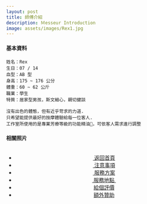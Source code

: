 ```yaml
---
layout: post
title: 師傅介紹
description: Ｍesseur Introduction
image: assets/images/Rex1.jpg
---
```

<head>
<style type="text/css">
body {
-moz-user-select : none;
-webkit-user-select: none;
}
</style>
</head>

<h4>基本資料</h4>

    姓名：Rex
    生日：07 / 14 
    血型：AB 型
    身高：175 ~ 176 公分
    體重：60 ~ 62 公斤
    職業：學生
    特質：居家型男孩，斯文細心，親切健談

    沒有出色的體態，但有近乎苛求的力道.
    只希望能提供最好的按摩體驗給每一位客人.
    工作室所使用的是專業芳療等級的功能精油，可依客人需求進行調整


<h4>相關照片</h4>

<div class="box alt">
	<div class="row 50% uniform">
    	<!--<div class="2u"><img src="{{site.basurl}}/assets/images/Rex1.jpg" alt=""/></div>-->
		<div class="2u"><img src="{{site.basurl}}/assets/images/Rex3.jpg" alt=""/></div>
        <div class="2u"><img src="{{site.basurl}}/assets/images/Rex2.jpg" alt=""/></div>
        <div class="3u$"><img src="{{site.basurl}}/assets/images/Rex4.jpg" alt=""/></div>
	</div>
</div>

<!-- Main -->
<div class="content">
    <p style="text-transform: uppercase;"></p>
         <ul class="actions">
            <center>
                <div class="row 100% uniform">
                	<li><a href="{{site.basurl}}/" class="button special fa fa-home">&nbsp;返回首頁</a></li>
                	<li><a href="{{site.basurl}}/2018/01/08/precautions" class="button special fa fa-exclamation-triangle">&nbsp;注意事項</a></li>
                	<li><a href="{{site.basurl}}/2018/01/09/service" class="button special fa fa-file-text">&nbsp;服務方案</a></li>
                	<li><a href="{{site.basurl}}/2018/01/02/location" class="button special fa fa-location-arrow">&nbsp;服務地點&nbsp;</a></li>
                	<li><a href="{{site.basurl}}/2018/01/01/comments" class="button special icon fa-commenting">給個評價</a></li>
					<li><a href="{{site.basurl}}/2017/12/31/donate" class="button special icon fa-cc-visa">額外贊助</a></li>
                </div>
             </center>
        </ul>
</div>


<script type="text/javascript">
function iEsc(){ return false; }
function iRec(){ return true; }
function DisableKeys() {
if(event.ctrlKey || event.shiftKey || event.altKey) {
window.event.returnValue=false;
iEsc();}
}
document.ondragstart=iEsc;
document.onkeydown=DisableKeys;
document.oncontextmenu=iEsc;
if (typeof document.onselectstart !="undefined")
document.onselectstart=iEsc;
else{
document.onmousedown=iEsc;
document.onmouseup=iRec;
}
function DisableRightClick(qsyzDOTnet){
if (window.Event){
if (qsyzDOTnet.which == 2 || qsyzDOTnet.which == 3)
iEsc();}
else
if (event.button == 2 || event.button == 3){
event.cancelBubble = true
event.returnValue = false;
iEsc();}
}
</script>
